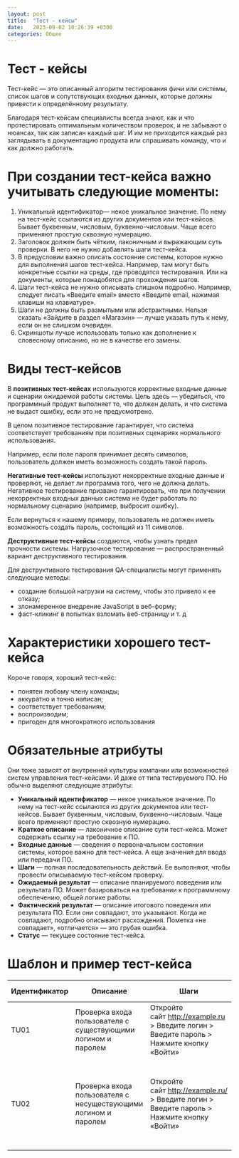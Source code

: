```yaml
---
layout: post
title:  "Тест - кейсы"
date:   2023-09-02 10:26:39 +0300
categories: Общее
---
```

# Тест - кейсы

Тест-кейс — это описанный алгоритм тестирования фичи или системы, список шагов и сопутствующих входных данных, которые должны привести к определённому результату.

Благодаря тест-кейсам специалисты всегда знают, как и что протестировать оптимальным количеством проверок, и не забывают о нюансах, так как записан каждый шаг. И им не приходится каждый раз заглядывать в документацию продукта или спрашивать команду, что и как должно работать.

# При создании тест-кейса важно учитывать следующие моменты:

1. Уникальный идентификатор— некое уникальное значение. По нему на тест-кейс ссылаются из других документов или тест-кейсов. Бывает буквенным, числовым, буквенно-числовым. Чаще всего применяют простую сквозную нумерацию.
2. Заголовок должен быть чётким, лаконичным и выражающим суть проверки. В него не нужно добавлять шаги тест-кейса.
3. В предусловии важно описать состояние системы, которое нужно для выполнения шагов тест-кейса. Например, там могут быть конкретные ссылки на среды, где проводятся тестирования. Или на документы, которые понадобятся для прохождения шагов.
4. Шаги тест-кейса не нужно описывать слишком подробно. Например, следует писать «Введите email» вместо «Введите email, нажимая клавиши на клавиатуре».
5. Шаги не должны быть размытыми или абстрактными. Нельзя сказать «Зайдите в раздел «Магазин» — лучше указать путь к нему, если он не слишком очевиден.
6. Скриншоты лучше использовать только как дополнение к словесному описанию, но не в качестве его замены.

# Виды тест-кейсов

В **позитивных тест-кейсах** используются корректные входные данные и сценарии ожидаемой работы системы. Цель здесь — убедиться, что программный продукт выполняет то, что должен делать, и что система не выдаст ошибку, если это не предусмотрено.

В целом позитивное тестирование гарантирует, что система соответствует требованиям при позитивных сценариях нормального использования.

Например, если поле пароля принимает десять символов, пользователь должен иметь возможность создать такой пароль.

**Негативные тест-кейсы** используют некорректные входные данные и проверяют, не делает ли программа того, чего не должна делать. Негативное тестирование призвано гарантировать, что при получении некорректных входных данных система не будет работать по нормальному сценарию (например, выбросит ошибку).

Если вернуться к нашему примеру, пользователь не должен иметь возможность создать пароль, состоящий из 11 символов.

**Деструктивные тест-кейсы** создаются, чтобы узнать предел прочности системы. Нагрузочное тестирование — распространенный вариант деструктивного тестирования.

Для деструктивного тестирования QA-специалисты могут применять следующие методы:

- создание большой нагрузки на систему, чтобы это привело к ее отказу;
- злонамеренное внедрение JavaScript в веб-форму;
- фаст-кликинг в попытках взломать веб-страницу и т. д

# ****Характеристики хорошего тест-кейса****

Короче говоря, хороший тест-кейс:

- понятен любому члену команды;
- аккуратно и точно написан;
- соответствует требованиям;
- воспроизводим;
- пригоден для многократного использования

# Обязательные атрибуты

Они тоже зависят от внутренней культуры компании или возможностей систем управления тест-кейсами. И даже от типа тестируемого ПО. Но обычно выделяют следующие атрибуты:

- **Уникальный идентификатор** — некое уникальное значение. По нему на тест-кейс ссылаются из других документов или тест-кейсов. Бывает буквенным, числовым, буквенно-числовым. Чаще всего применяют простую сквозную нумерацию.
- **Краткое описание** — лаконичное описание сути тест-кейса. Может содержать ссылку на требование к ПО.
- **Входные данные** — сведения о первоначальном состоянии системы, которое важно для тест-кейса. А еще значения для ввода или передачи ПО.
- **Шаги** — полная последовательность действий. Ее выполняют, чтобы провести описываемую тест-кейсом проверку.
- **Ожидаемый результат** — описание планируемого поведения или результата ПО. Может базироваться на требовании к программному обеспечению, общей логике работы.
- **Фактический результат** — описание итогового поведения или результата ПО. Если они совпадают, это указывают. Когда не совпадают, подробно описывают расхождения. Пометка «не совпадает», «отличается» — это грубая ошибка.
- **Статус** — текущее состояние тест-кейса.

# Шаблон и пример тест-кейса

| Идентификатор | Описание | Шаги | Входные данные | Ожидаемые результаты | Фактические результаты | Статус |
| --- | --- | --- | --- | --- | --- | --- |
| TU01 | Проверка входа пользователя с существующими логином и паролем | Откройте сайт http://example.ru > Введите логин > Введите пароль > Нажмите кнопку «Войти» | Логин = user99 Пароль = pass99 | Пользователь должен попасть на главную страницу | Как ожидали | Пройден успешно |
| TU02 | Проверка входа пользователя с несуществующими логином и паролем | Откройте сайт http://example.ru/ > Введите логин > Введите пароль > Нажмите кнопку «Войти» | Логин = user99 Пароль = badlass99 | Пользователь должен остаться на странице логина. Появится сообщение «Неверные логин или пароль» | Как ожидали | Пройден успешно |
